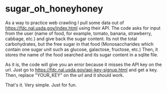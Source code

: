 # sugar_oh_honeyhoney

As a  way to practice web crawling I pull some data out of https://fdc.nal.usda.gov/index.html using their API.
The code asks for input from the user (name of food, for example, tomato, banana, strawberry, cabbage, etc.) and give back the sugar content.
Its not the total carbohydrates, but the free sugar in that food (Monosaccharides which contain one sugar unit such as glucose, galactose, fructose, etc.)
Then, it stores the name of the food searched and its sugar content in a sqlite file.

As it is, the code will give you an error because it misses the API key on the url.
Just go to https://fdc.nal.usda.gov/api-key-signup.html and get a key. Then, replace "YOUR_KEY" on the url and it should work.

That's it. Very simple. Just for fun.
